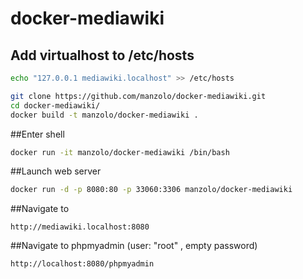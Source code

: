 # docker-mediawiki

## Add virtualhost to /etc/hosts
```bash
echo "127.0.0.1 mediawiki.localhost" >> /etc/hosts
```
```bash
git clone https://github.com/manzolo/docker-mediawiki.git
cd docker-mediawiki/
docker build -t manzolo/docker-mediawiki .
```
##Enter shell
```bash
docker run -it manzolo/docker-mediawiki /bin/bash
```
##Launch web server
```bash
docker run -d -p 8080:80 -p 33060:3306 manzolo/docker-mediawiki
```
##Navigate to
```
http://mediawiki.localhost:8080
```
##Navigate to phpmyadmin (user: "root" , empty password)
```
http://localhost:8080/phpmyadmin
```

